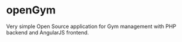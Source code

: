 # openGym
Very simple Open Source application for Gym management  with PHP backend and AngularJS frontend.
